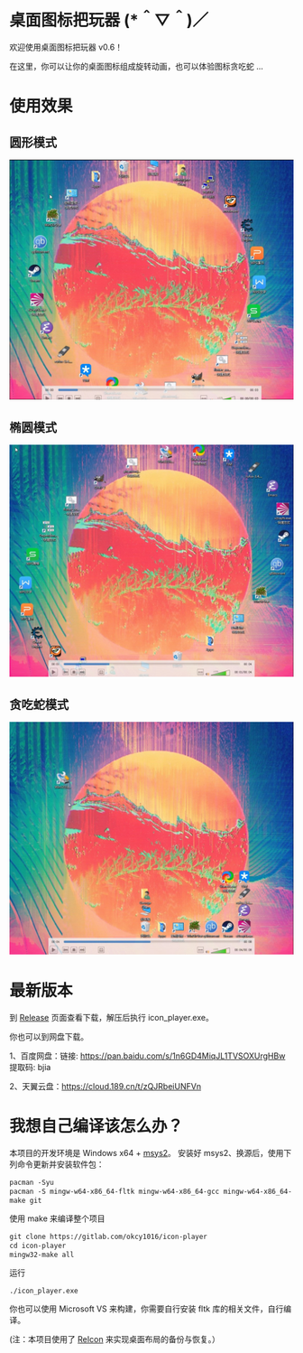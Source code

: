 # 桌面图标把玩器 (*＾▽＾)／
欢迎使用桌面图标把玩器 v0.6！

在这里，你可以让你的桌面图标组成旋转动画，也可以体验图标贪吃蛇 ...

# 使用效果
## 圆形模式
![Alt text](screenshots/circle_mode.jpg?raw=true)
## 椭圆模式
![Alt text](screenshots/ellipse_mode.jpg?raw=true)
## 贪吃蛇模式
![Alt text](screenshots/snake_game_mode.jpg?raw=true)

# 最新版本
到 [Release](https://github.com/okcy1016/icon-player/releases) 页面查看下载，解压后执行 icon_player.exe。

你也可以到网盘下载。

1、百度网盘：链接: https://pan.baidu.com/s/1n6GD4MiqJL1TVSOXUrgHBw 提取码: bjia

2、天翼云盘：https://cloud.189.cn/t/zQJRbeiUNFVn

# 我想自己编译该怎么办？
本项目的开发环境是 Windows x64 + [msys2](https://www.msys2.org/)。
安装好 msys2、换源后，使用下列命令更新并安装软件包：
```shell
pacman -Syu
pacman -S mingw-w64-x86_64-fltk mingw-w64-x86_64-gcc mingw-w64-x86_64-make git
```

使用 make 来编译整个项目
```shell
git clone https://gitlab.com/okcy1016/icon-player
cd icon-player
mingw32-make all
```

运行
```shell
./icon_player.exe
```

你也可以使用 Microsoft VS 来构建，你需要自行安装 fltk 库的相关文件，自行编译。

(注：本项目使用了 [ReIcon](https://www.sordum.org/8366/reicon-v1-9-restore-desktop-icon-layouts/) 来实现桌面布局的备份与恢复。）
